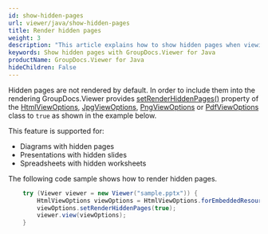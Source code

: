 ```yaml
---
id: show-hidden-pages
url: viewer/java/show-hidden-pages
title: Render hidden pages
weight: 3
description: "This article explains how to show hidden pages when viewing documents with GroupDocs.Viewer within your Java applications."
keywords: Show hidden pages with GroupDocs.Viewer for Java
productName: GroupDocs.Viewer for Java
hideChildren: False
---
```


Hidden pages are not rendered by default. In order to include them into the rendering GroupDocs.Viewer provides [setRenderHiddenPages()](https://apireference.groupdocs.com/viewer/java/com.groupdocs.viewer.options/BaseViewOptions#setRenderHiddenPages(boolean)) property of the [HtmlViewOptions](https://apireference.groupdocs.com/viewer/java/com.groupdocs.viewer.options/HtmlViewOptions), [JpgViewOptions](https://apireference.groupdocs.com/viewer/java/com.groupdocs.viewer.options/JpgViewOptions), [PngViewOptions](https://apireference.groupdocs.com/viewer/java/com.groupdocs.viewer.options/PngViewOptions) or [PdfViewOptions](https://apireference.groupdocs.com/viewer/java/com.groupdocs.viewer.options/PdfViewOptions) class to `true` as shown in the example below.

This feature is supported for:

* Diagrams with hidden pages
* Presentations with hidden slides
* Spreadsheets with hidden worksheets

The following code sample shows how to render hidden pages.

```java
    try (Viewer viewer = new Viewer("sample.pptx")) {
        HtmlViewOptions viewOptions = HtmlViewOptions.forEmbeddedResources();
        viewOptions.setRenderHiddenPages(true);
        viewer.view(viewOptions);
    }
```

